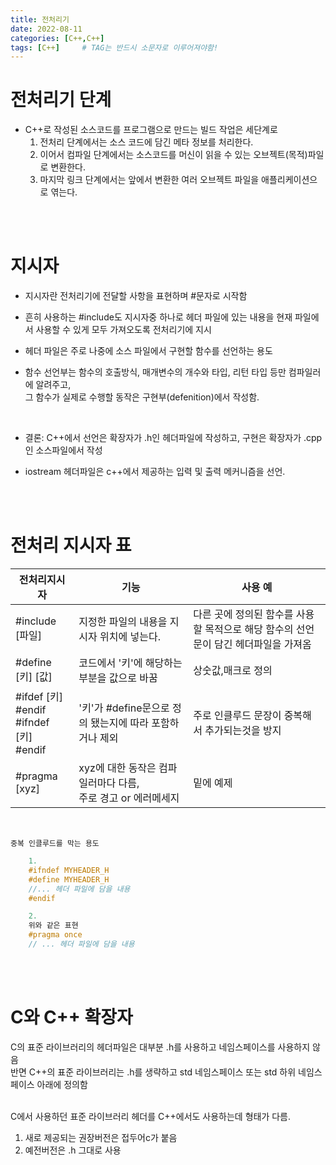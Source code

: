 ```yaml
---
title: 전처리기
date: 2022-08-11
categories: [C++,C++]
tags: [C++]		# TAG는 반드시 소문자로 이루어져야함!
---
```


전처리기 단계
===============
* C++로 작성된 소스코드를 프로그램으로 만드는 빌드 작업은 세단계로
  1. 전처리 단계에서는 소스 코드에 담긴 메타 정보를 처리한다.
  2. 이어서 컴파일 단계에서는 소스코드를 머신이 읽을 수 있는 오브젝트(목적)파일로 변환한다.
  3. 마지막 링크 단계에서는 앞에서 변환한 여러 오브젝트 파일을 애플리케이션으로 엮는다.

<br><br>

지시자
==============

* 지시자란 전처리기에 전달할 사항을 표현하며 #문자로 시작함<br>
* 흔히 사용하는 #include도 지시자중 하나로 헤더 파일에 있는 내용을 현재 파일에서 사용할 수 있게 모두 가져오도록 전처리기에 지시<br>

* 헤더 파일은 주로 나중에 소스 파일에서 구현할 함수를 선언하는 용도<br>
* 함수 선언부는 함수의 호출방식, 매개변수의 개수와 타입, 리턴 타입 등만 컴파일러에 알려주고,<br> 그 함수가 실제로 수행할 동작은 구현부(defenition)에서 작성함.

<br>

* 결론: C++에서 선언은 확장자가 .h인 헤더파일에 작성하고, 구현은 확장자가 .cpp인 소스파일에서 작성

* iostream 헤더파일은 c++에서 제공하는 입력 및 출력 메커니즘을 선언.

<br><br>

전처리 지시자 표
===================

|전처리지시자|기능|사용 예|
|------------|---|--------|
|#include [파일]|지정한 파일의 내용을 지시자 위치에 넣는다.|다른 곳에 정의된 함수를 사용할 목적으로 해당 함수의 선언문이 담긴 헤더파일을 가져옴|
|#define [키] [값]|코드에서 '키'에 해당하는 부분을 값으로 바꿈|상숫값,매크로 정의|
|#ifdef [키]<br>#endif<br>#ifndef [키]<br>#endif|'키'가 #define문으로 정의 됐는지에 따라 포함하거나 제외|주로 인클루드 문장이 중복해서 추가되는것을 방지|
|#pragma [xyz]|xyz에 대한 동작은 컴파일러마다 다름,<br>주로 경고 or 에러메세지|밑에 예제|

<br>

    중복 인클루드를 막는 용도

```c++
    1.
    #ifndef MYHEADER_H
    #define MYHEADER_H
    //... 헤더 파일에 담을 내용
    #endif

    2.
    위와 같은 표현
    #pragma once
    // ... 헤더 파일에 담을 내용
```

<br><br>

C와 C++ 확장자
=================
C의 표준 라이브러리의 헤더파일은 대부분 .h를 사용하고 네임스페이스를 사용하지 않음<br>
반면 C++의 표준 라이브러리는 .h를 생략하고 std 네임스페이스 또는 std 하위 네임스페이스 아래에 정의함<br>

<br>
C에서 사용하던 표준 라이브러리 헤더를 C++에서도 사용하는데 형태가 다름.

  1. 새로 제공되는 권장버전은 접두어c가 붙음
  2. 예전버전은 .h 그대로 사용


<br><br>
